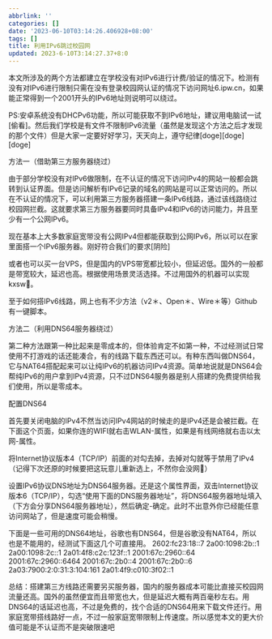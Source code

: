 ```yaml
---
abbrlink: ''
categories: []
date: '2023-06-10T03:14:26.406928+08:00'
tags: []
title: 利用IPv6跳过校园网
updated: 2023-6-10T3:14:27.37+8:0
---
```

本文所涉及的两个方法都建立在学校没有对IPv6进行计费/验证的情况下。检测有没有对IPv6进行限制只需在没有登录校园网认证的情况下访问网址6.ipw.cn，如果能正常得到一个2001开头的IPv6地址则说明可以绕过。

PS:安卓系统没有DHCPv6功能，所以可能获取不到IPv6地址，建议用电脑试一试[偷看]。然后我们学校是有文件不限制IPv6流量（虽然是发现这个方法之后才发现的那个文件）但是大家一定要好好学习，天天向上，遵守纪律[doge][doge][doge]

方法一（借助第三方服务器绕过）

由于部分学校没有对IPv6做限制，在不认证的情况下访问IPv4的网站一般都会跳转到认证界面。但是访问解析有IPv6记录的域名的网站是可以正常访问的。所以在不认证的情况下，可以利用第三方服务器搭建一条IPv6线路，通过该线路绕过校园网拦截。这就要求第三方服务器要同时具备IPv4和IPv6的访问能力，并且至少有一个公网IPv6。

现在基本上大多数家庭宽带没有公网IPv4但都能获取到公网IPv6，所以可以在家里面搭一个IPv6服务器。刚好符合我们的要求[阴险]

或者也可以买一台VPS，但是国内的VPS带宽都比较小，但延迟低。国外的一般都是带宽较大，延迟也高。根据使用场景灵活选择。不过用国外的机器可以实现kxsw🤫。

至于如何搭IPv6线路，网上也有不少方法（v2＊、Open＊、Wire＊等）Github有一键脚本。

方法二（利用DNS64服务器绕过）

第二种方法跟第一种比起来是零成本的，但体验肯定不如第一种，不过经测试日常使用不打游戏的话还能凑合，有的线路下载东西还可以。有种东西叫做DNS64，它与NAT64搭配起来可以让纯IPv6的机器访问IPv4资源。简单地说就是DNS64会帮纯IPv6的用户拿到IPv4资源，只不过DNS64服务器是别人搭建的免费提供给我们使用，所以是零成本。

配置DNS64

首先要关闭电脑的IPv4不然当访问IPv4网站的时候走的是IPv4还是会被拦截。在下面这个页面，如果你连的WIFI就右击WLAN-属性，如果是有线网络就右击以太网-属性。

将Internet协议版本4（TCP/IP）前面的对勾去掉，去掉对勾就等于禁用了IPv4（记得下次还原的时候要把这玩意儿重新选上，不然你会没网🤔）

设置IPv6协议DNS地址为DNS64服务器。还是这个属性界面，双击Internet协议版本6（TCP/IP），勾选“使用下面的DNS服务器地址”，将DNS64服务器地址填入（下方会分享DNS64服务器地址），然后确定-确定。此时不出意外你已经能任意访问网站了，但是速度可能会稍慢。

下面是一些可用的DNS64地址，谷歌也有DNS64，但是谷歌没有NAT64，所以也是不能用的，经测试下面这几个可直接用。
2602:fc23:18::7
2a00:1098:2b::1
2a00:1098:2c::1
2a01:4f8:c2c:123f::1
2001:67c:2960::64
2001:67c:2960::6464
2001:67c:2b0::4
2001:67c:2b0::6
2a03:7900:2:0:31:3:104:161
2a01:4f9:c010:3f02::1

总结：搭建第三方线路还需要另买服务器，国内的服务器成本可能比直接买校园网流量还高。国外的虽然便宜而且带宽也大，但是延迟大概有两百毫秒左右。用DNS64的话延迟也高，不过是免费的，找个合适的DNS64用来下载文件还行。用家庭宽带搭线路好一点，不过一般家庭宽带限制上传速度。所以感觉本文的更大价值可能是不认证而不是突破限速吧
